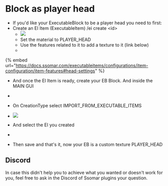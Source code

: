 # Block as player head

* If you'd like your ExecutableBlock to be a player head you need to first:
* Create an EI Item (ExecutableItem) /ei create \<id>
  * ![](<../../../.gitbook/assets/image (346).png>)
  * Set the material to PLAYER\_HEAD
  * Use the features related to it to add a texture to it (link below)
  *

      

\{% embed url="https://docs.ssomar.com/executableitems/configurations/item-configuration/item-features#head-settings" %\}

* And once the EI Item is ready, create your EB Block. And inside the MAIN GUI
* 
* On CreationType select IMPORT\_FROM\_EXECUTABLE\_ITEMS
* ![](<../../../.gitbook/assets/image (365).png>)
* And select the EI you created
*

    
* Then save and that's it, now your EB is a custom texture PLAYER\_HEAD

## Discord

In case this didn't help you to achieve what you wanted or doesn't work for you, feel free to ask in the Discord of Ssomar plugins your question.
